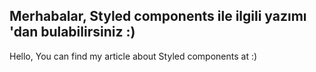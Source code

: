 Merhabalar,
Styled components ile ilgili yazımı 'dan bulabilirsiniz :)
------
Hello,
You can find my article about Styled components at :)
